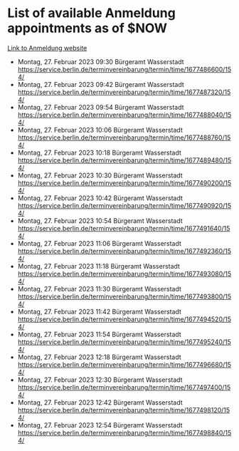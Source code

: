 # List of available Anmeldung appointments as of $NOW
[Link to Anmeldung website](https://service.berlin.de/terminvereinbarung/termin/tag.php?termin=1&anliegen[]=120686&dienstleisterlist=122210,122217,327316,122219,327312,122227,327314,122231,327346,122243,327348,122254,122252,329742,122260,329745,122262,329748,122271,327278,122273,327274,122277,327276,330436,122280,327294,122282,327290,122284,327292,122291,327270,122285,327266,122286,327264,122296,327268,150230,329760,122297,327286,122294,327284,122312,329763,122314,329775,122304,327330,122311,327334,122309,327332,317869,122281,327352,122279,329772,122283,122276,327324,122274,327326,122267,329766,122246,327318,122251,327320,122257,327322,122208,327298,122226,327300&herkunft=http%3A%2F%2Fservice.berlin.de%2Fdienstleistung%2F120686%2F)
- Montag, 27. Februar 2023 09:30 Bürgeramt Wasserstadt https://service.berlin.de/terminvereinbarung/termin/time/1677486600/154/
- Montag, 27. Februar 2023 09:42 Bürgeramt Wasserstadt https://service.berlin.de/terminvereinbarung/termin/time/1677487320/154/
- Montag, 27. Februar 2023 09:54 Bürgeramt Wasserstadt https://service.berlin.de/terminvereinbarung/termin/time/1677488040/154/
- Montag, 27. Februar 2023 10:06 Bürgeramt Wasserstadt https://service.berlin.de/terminvereinbarung/termin/time/1677488760/154/
- Montag, 27. Februar 2023 10:18 Bürgeramt Wasserstadt https://service.berlin.de/terminvereinbarung/termin/time/1677489480/154/
- Montag, 27. Februar 2023 10:30 Bürgeramt Wasserstadt https://service.berlin.de/terminvereinbarung/termin/time/1677490200/154/
- Montag, 27. Februar 2023 10:42 Bürgeramt Wasserstadt https://service.berlin.de/terminvereinbarung/termin/time/1677490920/154/
- Montag, 27. Februar 2023 10:54 Bürgeramt Wasserstadt https://service.berlin.de/terminvereinbarung/termin/time/1677491640/154/
- Montag, 27. Februar 2023 11:06 Bürgeramt Wasserstadt https://service.berlin.de/terminvereinbarung/termin/time/1677492360/154/
- Montag, 27. Februar 2023 11:18 Bürgeramt Wasserstadt https://service.berlin.de/terminvereinbarung/termin/time/1677493080/154/
- Montag, 27. Februar 2023 11:30 Bürgeramt Wasserstadt https://service.berlin.de/terminvereinbarung/termin/time/1677493800/154/
- Montag, 27. Februar 2023 11:42 Bürgeramt Wasserstadt https://service.berlin.de/terminvereinbarung/termin/time/1677494520/154/
- Montag, 27. Februar 2023 11:54 Bürgeramt Wasserstadt https://service.berlin.de/terminvereinbarung/termin/time/1677495240/154/
- Montag, 27. Februar 2023 12:18 Bürgeramt Wasserstadt https://service.berlin.de/terminvereinbarung/termin/time/1677496680/154/
- Montag, 27. Februar 2023 12:30 Bürgeramt Wasserstadt https://service.berlin.de/terminvereinbarung/termin/time/1677497400/154/
- Montag, 27. Februar 2023 12:42 Bürgeramt Wasserstadt https://service.berlin.de/terminvereinbarung/termin/time/1677498120/154/
- Montag, 27. Februar 2023 12:54 Bürgeramt Wasserstadt https://service.berlin.de/terminvereinbarung/termin/time/1677498840/154/
